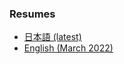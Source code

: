 ###  Resumes
- [日本語 (latest)](https://github.com/xtaka/public/blob/master/resume.ja.md)
- [English (March 2022)](https://github.com/xtaka/public/blob/master/resume.en.md)
